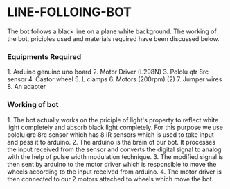 # LINE-FOLLOING-BOT
The bot follows a black line on a plane white background. The working of the bot, priciples used and materials required have been discussed below.

 <h3>Equipments Required</h3>
1. Arduino genuino uno board
2. Motor Driver (L298N) 
3. Pololu qtr 8rc sensor 
4. Castor wheel
5. L clamps
6. Motors (200rpm) (2)
7. Jumper wires
8. An adapter

<h3> Working of bot </h3>
1. The bot actually works on the priciple of light's property to reflect white light completely and absorb black light completely. For this purpose we use 
   pololu qre 8rc sensor which has 8 IR sensors which is used to take input and pass it to arduino.
2. The arduino is tha brain of our bot. It processes the input received from the sensor and converts the digital signal to analog with the help of pulse 
   width modulation technique.
3. The modified signal is then sent by arduino to the motor driver which is responsible to move the wheels according to the input received from arduino.
4. The motor driver is then connected to our 2 motors attached to wheels which move the bot.

